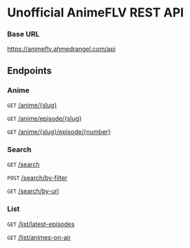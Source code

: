 # Unofficial AnimeFLV REST API

### Base URL
https://animeflv.ahmedrangel.com/api

## Endpoints
### Anime
`GET` [/anime/{slug}](https://animeflv.ahmedrangel.com/#tag/anime/GET/api/anime/%7Bslug%7D)

`GET` [/anime/episode/{slug}](https://animeflv.ahmedrangel.com/#tag/anime/GET/api/anime/episode/%7Bslug%7D)

`GET` [/anime/{slug}/episode/{number}](https://animeflv.ahmedrangel.com/#tag/anime/GET/api/anime/%7Bslug%7D/episode/%7Bnumber%7D)


### Search
`GET` [/search](https://animeflv.ahmedrangel.com/#tag/search/GET/api/search)

`POST` [/search/by-filter](https://animeflv.ahmedrangel.com/#tag/search/POST/api/search/by-filter)

`GET` [/search/by-url](https://animeflv.ahmedrangel.com/#tag/search/GET/api/search/by-url)

### List
`GET` [/list/latest-episodes](https://animeflv.ahmedrangel.com/#tag/list/GET/api/list/latest-episodes)

`GET` [/list/animes-on-air](https://animeflv.ahmedrangel.com/#tag/list/GET/api/list/animes-on-air)